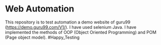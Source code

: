 # Web Automation 
 This repository is to test automation a demo website of guru99 (https://demo.guru99.com/V1/). I have used selenium Java. I have implemented the methods of OOP (Object Oriented Programming) and POM (Page object model). #Happy_Testing
